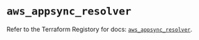 # `aws_appsync_resolver`

Refer to the Terraform Registory for docs: [`aws_appsync_resolver`](https://registry.terraform.io/providers/hashicorp/aws/5.28.0/docs/resources/appsync_resolver).
